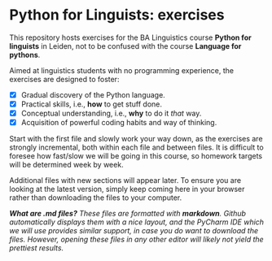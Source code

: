 # Python for Linguists: exercises

This repository hosts exercises for the BA Linguistics course **Python for linguists** in Leiden, not to be confused with the course **Language for pythons**.

Aimed at linguistics students with no programming experience, the exercises are designed to foster:

- [x] Gradual discovery of the Python language.
- [x] Practical skills, i.e., **how** to get stuff done.
- [x] Conceptual understanding, i.e., **why** to do it _that_ way.
- [x] Acquisition of powerful coding habits and way of thinking.

Start with the first file and slowly work your way down, as the exercises are strongly incremental, both within each file and between files. It is difficult to foresee how fast/slow we will be going in this course, so homework targets will be determined week by week.

Additional files with new sections will appear later. To ensure you are looking at the latest version, simply keep coming here in your browser rather than downloading the files to your computer.

_**What are .md files?** These files are formatted with **markdown**. Github automatically displays them with a nice layout, and the PyCharm IDE which we will use provides similar support, in case you do want to download the files. However, opening these files in any other editor will likely not yield the prettiest results._ 
